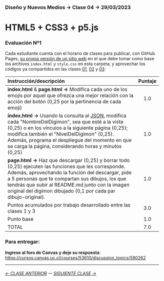 ### Diseño y Nuevos Medios → Clase 04 → 29/03/2023

# HTML5 + CSS3 + p5.js

### Evaluación Nº1

Cada estudiante cuenta con el horario de clases para publicar, con GitHub Pages, [su propia versión de un sitio web](https://profesorfaco.github.io/dno037-2023/clase-04/) en el que debe tomar como base los archivos `index.html` y `style.css` en esta carpeta, y aprovechar los códigos ya compartidos en las clases [01](https://github.com/profesorfaco/dno037-2023/tree/main/clase-01), [02](https://github.com/profesorfaco/dno037-2023/tree/main/clase-02) y [03](https://github.com/profesorfaco/dno037-2023/tree/main/clase-03): 

| Instrucción/descripción |  Puntaje | 
|:------------------------|:--------:|
| **index.html** & **page.html →** Modifica cada uno de los emojis por aquel que ofrezca una mejor relación con la acción del botón (0,25 por la pertinencia de cada emoji) | 1.0 |
| **index.html →** Usando la consulta al [JSON](https://digimon-api.vercel.app/api/digimon), modifica cada "NombreDelDigimon", sea que esté a la vista (0,25) o en los vínculos a la siguiente página (0,25); modifica también el "NivelDelDigimon" (0,25). Además, programa el despliegue del momento en que se carga la página, considerando horas y minutos (0,25) | 1.0 |
| **page.html →** Haz que descargar (0,25) y borrar todo (0,25) ejecuten las funciones que les corresponde. Además, aprovechando la función del descargar, pide a 5 personas que te compartan sus dibujos, los que tendrás que subir al README.md junto con la imagen original del digimon dibujado (0,1 por cada par dibujo-original). | 1.0 |
| Puntos acumulados por trabajo desarrollado entre las clases 1 y 3 | 3.0 |
| Punto base | 1.0 |
| TOTAL  | 7.0 |

### Para entregar:

**Ingrese al foro de Canvas y deje su respuesta**: https://cursos.canvas.uc.cl/courses/53610/discussion_topics/580262


- - - - - - - 

###### [← CLASE ANTERIOR](https://github.com/profesorfaco/dno037-2023/tree/main/clase-03) — [SIGUIENTE CLASE →](https://github.com/profesorfaco/dno037-2023/tree/main/clase-05)
